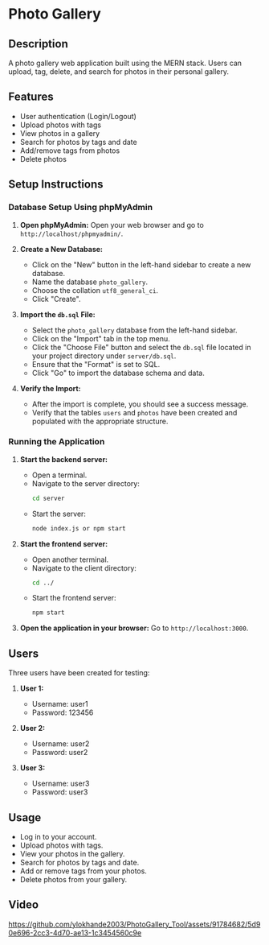 
# Photo Gallery

## Description
A photo gallery web application built using the MERN stack. Users can upload, tag, delete, and search for photos in their personal gallery.

## Features
- User authentication (Login/Logout)
- Upload photos with tags
- View photos in a gallery
- Search for photos by tags and date
- Add/remove tags from photos
- Delete photos

## Setup Instructions

### Database Setup Using phpMyAdmin

1. **Open phpMyAdmin:**
    Open your web browser and go to `http://localhost/phpmyadmin/`.

2. **Create a New Database:**
    - Click on the "New" button in the left-hand sidebar to create a new database.
    - Name the database `photo_gallery`.
    - Choose the collation `utf8_general_ci`.
    - Click "Create".

3. **Import the `db.sql` File:**
    - Select the `photo_gallery` database from the left-hand sidebar.
    - Click on the "Import" tab in the top menu.
    - Click the "Choose File" button and select the `db.sql` file located in your project directory under `server/db.sql`.
    - Ensure that the "Format" is set to SQL.
    - Click "Go" to import the database schema and data.

4. **Verify the Import:**
    - After the import is complete, you should see a success message.
    - Verify that the tables `users` and `photos` have been created and populated with the appropriate structure.

### Running the Application

1. **Start the backend server:**
    - Open a terminal.
    - Navigate to the server directory:
      ```bash
      cd server
      ```
    - Start the server:
      ```bash
      node index.js or npm start
      ```

2. **Start the frontend server:**
    - Open another terminal.
    - Navigate to the client directory:
      ```bash
      cd ../
      ```
    - Start the frontend server:
      ```bash
      npm start
      ```

3. **Open the application in your browser:**
    Go to `http://localhost:3000`.

## Users

Three users have been created for testing:

1. **User 1:**
   - Username: user1
   - Password: 123456

2. **User 2:**
   - Username: user2
   - Password: user2

3. **User 3:**
   - Username: user3
   - Password: user3

## Usage
- Log in to your account.
- Upload photos with tags.
- View your photos in the gallery.
- Search for photos by tags and date.
- Add or remove tags from your photos.
- Delete photos from your gallery.

## Video
https://github.com/ylokhande2003/PhotoGallery_Tool/assets/91784682/5d90e696-2cc3-4d70-ae13-1c3454560c9e

